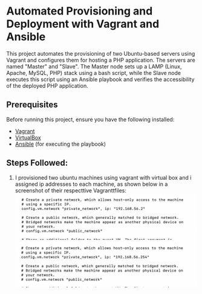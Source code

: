 # Automated Provisioning and Deployment with Vagrant and Ansible

This project automates the provisioning of two Ubuntu-based servers using Vagrant and configures them for hosting a PHP application. The servers are named "Master" and "Slave". The Master node sets up a LAMP (Linux, Apache, MySQL, PHP) stack using a bash script, while the Slave node executes this script using an Ansible playbook and verifies the accessibility of the deployed PHP application.

## Prerequisites

Before running this project, ensure you have the following installed:

- [Vagrant](https://www.vagrantup.com/downloads)
- [VirtualBox](https://www.virtualbox.org/wiki/Downloads)
- [Ansible](https://docs.ansible.com/ansible/latest/installation_guide/intro_installation.html) (for executing the playbook)

## Steps Followed:

1. I provisioned two ubuntu machines using vagrant with virtual box and i assigned ip addresses to each machine, as shown below in a screenshot of their respecttive Vagranttfiles:
![Master ip](images/master_ip.png)
![Slave ip](images/slave_ip.png)
